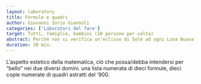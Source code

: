 ```yaml
---
layout: laboratory
title: Formule e quadri
author: Giovanni Iorio Giannoli 
categories: ['Laboratori del fare']
target: Tutti, famiglie, bambini (10 persone per volta)
abstract: Perché non si verifica un’eclisse di Sole ad ogni Luna Nuova? Perché se si verifica un’eclisse non si vede sempre in Italia?
duration: 30 min.
---
```


L’aspetto estetico della matematica, ciò che possa/debba intendersi per “bello” nei due diversi domini. una lista numerata di dieci formule, dieci copie numerate di quadri astratti del ‘900. 